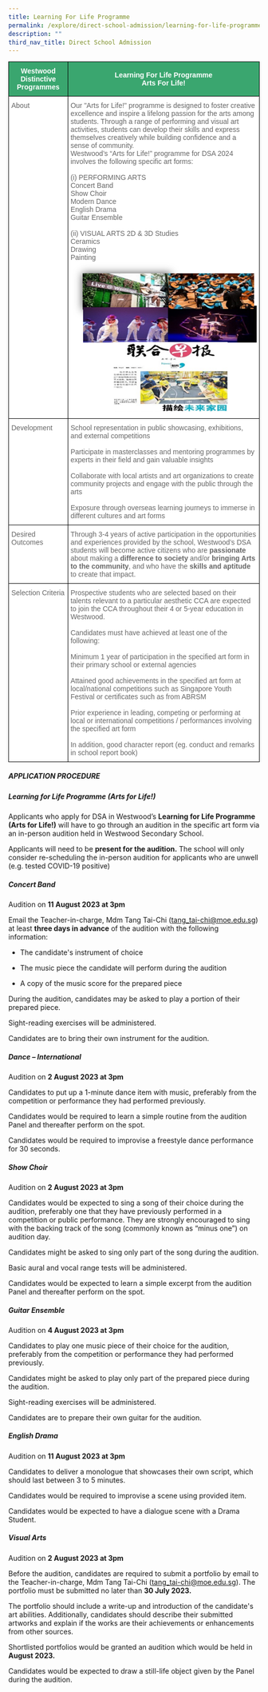 ```yaml
---
title: Learning For Life Programme
permalink: /explore/direct-school-admission/learning-for-life-programme/
description: ""
third_nav_title: Direct School Admission
---
```

<style type="text/css">
.tg  {border-collapse:collapse;border-spacing:0;}
.tg td{border-color:black;border-style:solid;border-width:1px;font-family:Arial, sans-serif;font-size:14px;
  overflow:hidden;padding:10px 5px;word-break:normal;}
.tg th{border-color:black;border-style:solid;border-width:1px;font-family:Arial, sans-serif;font-size:14px;
  font-weight:normal;overflow:hidden;padding:10px 5px;word-break:normal;}
.tg .tg-k0s0{background-color:#3AA66F;color:#FFF;font-weight:bold;text-align:center;vertical-align:middle}
.tg .tg-zqva{background-color:#FFF;color:#666;text-align:left;vertical-align:top}
.tg .tg-cmm0{background-color:#FFF;color:#666;text-align:left;vertical-align:top}
</style>
<table class="tg">
<thead>
  <tr>
    <th class="tg-k0s0"><span style="color:#FFF;background-color:#3AA66F">Westwood Distinctive Programmes</span></th>
    <th class="tg-k0s0"><span style="color:#FFF;background-color:#3AA66F">Learning For Life Programme<br>Arts For Life!<br></span></th>
  </tr>
</thead>
<tbody>
	<tr>
    <td class="tg-zqva">About</td>
    <td class="tg-cmm0">Our "Arts for Life!" programme is designed to foster creative excellence and inspire a lifelong passion for the arts among students. Through a range of performing and visual art activities, students can develop their skills and express themselves creatively while building confidence and a sense of community. <br>Westwood’s “Arts for Life!” programme for DSA 2024 involves the following specific art forms:<br><br>
(i)	PERFORMING ARTS<br>
Concert Band<br>
Show Choir<br>
Modern Dance<br>
English Drama<br>
Guitar Ensemble<br><br>
(ii)	VISUAL ARTS
2D &amp; 3D Studies<br>
Ceramics<br>
Drawing<br>
Painting<br><img src="/images/dsa%20llp3.png"></td>
  </tr>
  <tr>
    <td class="tg-zqva">Development</td><td class="tg-cmm0">
School representation in public showcasing, exhibitions, and external competitions<br><br>
Participate in masterclasses and mentoring programmes by experts in their field and gain valuable insights<br><br>
Collaborate with local artists and art organizations to create community projects and engage with the public through the arts<br><br>
Exposure through overseas learning journeys to immerse in different cultures and art forms<br></td>
  </tr>
	 <tr><td class="tg-zqva">Desired Outcomes</td>
    <td class="tg-cmm0">
Through 3-4 years of active participation in the opportunities and experiences provided by the school, Westwood’s DSA students will become active citizens who are <b>passionate</b> about making a <b>difference to society</b> and/or <b>bringing Arts to the community</b>, and who have the <b>skills and aptitude</b> to create that impact.
			</td></tr><tr><td class="tg-zqva">Selection Criteria</td>
    <td class="tg-cmm0">Prospective students who are selected based on their talents relevant to a particular aesthetic CCA are expected to join the CCA throughout their 4 or 5-year education in Westwood. <br><br>Candidates must have achieved at least one of the following:<br><br>
Minimum 1 year of participation in the specified art form in their primary school or external agencies<br><br>
Attained good achievements in the specified art form at local/national competitions such as Singapore Youth Festival or certificates such as from ABRSM<br><br>
Prior experience in leading, competing or performing at local or international competitions / performances involving the specified art form<br><br>
In addition, good character report (eg. conduct and remarks in school report book)<br>
</td></tr></tbody>
</table>

##### APPLICATION PROCEDURE

##### Learning for Life Programme (Arts for Life!)
Applicants who apply for DSA in Westwood’s <b>Learning for Life Programme (Arts for Life!)</b> will have to go through an audition in the specific art form via an in-person audition held in Westwood Secondary School.

Applicants will need to be <b>present for the audition.</b> The school will only consider re-scheduling the in-person audition for applicants who are unwell (e.g. tested COVID-19 positive)

##### Concert Band

Audition on <b>11 August 2023 at 3pm</b>

Email the Teacher-in-charge, Mdm Tang Tai-Chi (tang_tai-chi@moe.edu.sg) at least <b>three days in advance</b> of the audition with the following information:

* The candidate's instrument of choice

* The music piece the candidate will perform during the audition 

* A copy of the music score for the prepared piece

During the audition, candidates may be asked to play a portion of their prepared piece.

Sight-reading exercises will be administered.

Candidates are to bring their own instrument for the audition.
 
##### Dance – International 
Audition on <b>2 August 2023 at 3pm</b>

Candidates to put up a 1-minute dance item with music, preferably from the competition or performance they had performed previously.

Candidates would be required to learn a simple routine from the audition Panel and thereafter perform on the spot.

Candidates would be required to improvise a freestyle dance performance for 30 seconds.

##### Show Choir

Audition on <b>2 August 2023 at 3pm</b>

Candidates would be expected to sing a song of their choice during the audition, preferably one that they have previously performed in a competition or public performance. They are strongly encouraged to sing with the backing track of the song (commonly known as “minus one”) on audition day.

Candidates might be asked to sing only part of the song during the audition.

Basic aural and vocal range tests will be administered.

Candidates would be expected to learn a simple excerpt from the audition Panel and thereafter perform on the spot.

##### Guitar Ensemble
Audition on <b>4 August 2023 at 3pm</b>

Candidates to play one music piece of their choice for the audition, preferably from the competition or performance they had performed previously.

Candidates might be asked to play only part of the prepared piece during the audition.

Sight-reading exercises will be administered.

Candidates are to prepare their own guitar for the audition.

##### English Drama
Audition on <b>11 August 2023 at 3pm</b>

Candidates to deliver a monologue that showcases their own script, which should last between 3 to 5 minutes.

Candidates would be required to improvise a scene using provided item.

Candidates would be expected to have a dialogue scene with a Drama Student.

##### Visual Arts
Audition on <b>2 August 2023 at 3pm</b>

Before the audition, candidates are required to submit a portfolio by email to the Teacher-in-charge, Mdm Tang Tai-Chi (tang_tai-chi@moe.edu.sg). The portfolio must be submitted no later than <b>30 July 2023.</b>

The portfolio should include a write-up and introduction of the candidate's art abilities. Additionally, candidates should describe their submitted artworks and explain if the works are their achievements or enhancements from other sources.

Shortlisted portfolios would be granted an audition which would be held in <b>August 2023.</b>

Candidates would be expected to draw a still-life object given by the Panel during the audition.